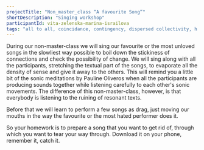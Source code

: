 ```yaml
---
projectTitle: "Non_master_class “A favourite Song”"
shortDescription: "Singing workshop"
participantId: vita-zelenska-marina-israilova
tags: "all to all, coincidance, contingency, dispersed collectivity, h o o o o o o w w w w w l, intimate interfaces, joy acceleration, political dancefloor, psychodata, rhythm, speculative synthesis, tongue and teeth of creativity, yesterday's unalienated celebration"
---
```

During our non-master-class we will sing our favourite or the most unloved songs in the slowliest way possible to boil down the stickiness of connections and check the possibility of change. We will sing along with all the participants, stretching the textual part of the songs, to evaporate all the density of sense and give it away to the others. This will remind you a little bit of the sonic meditations by Pauline Oliveros when all the participants are producing sounds together while listening carefully to each other's sonic movements. The difference of this non-master-class, however, is that everybody is listening to the ruining of resonant texts.

Before that we will learn to perform a few songs as drag, just moving our mouths in the way the favourite or the most hated performer does it.

So your homework is to prepare a song that you want to get rid of, through which you want to tear your way through. Download it on your phone, remember it, catch it.
